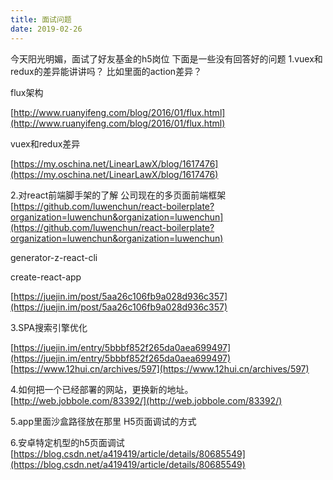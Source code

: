 ```yaml
---
title: 面试问题
date: 2019-02-26 
---
```


今天阳光明媚，面试了好友基金的h5岗位
下面是一些没有回答好的问题
1.vuex和redux的差异能讲讲吗？ 比如里面的action差异？

flux架构

[http://www.ruanyifeng.com/blog/2016/01/flux.html](http://www.ruanyifeng.com/blog/2016/01/flux.html)

vuex和redux差异

[https://my.oschina.net/LinearLawX/blog/1617476](https://my.oschina.net/LinearLawX/blog/1617476)

2.对react前端脚手架的了解
公司现在的多页面前端框架
[https://github.com/luwenchun/react-boilerplate?organization=luwenchun&organization=luwenchun](https://github.com/luwenchun/react-boilerplate?organization=luwenchun&organization=luwenchun)

generator-z-react-cli

create-react-app

[https://juejin.im/post/5aa26c106fb9a028d936c357](https://juejin.im/post/5aa26c106fb9a028d936c357)

3.SPA搜索引擎优化

[https://juejin.im/entry/5bbbf852f265da0aea699497](https://juejin.im/entry/5bbbf852f265da0aea699497)
[https://www.12hui.cn/archives/597](https://www.12hui.cn/archives/597)

4.如何把一个已经部署的网站，更换新的地址。
[http://web.jobbole.com/83392/](http://web.jobbole.com/83392/)


5.app里面沙盒路径放在那里
   H5页面调试的方式

6.安卓特定机型的h5页面调试
[https://blog.csdn.net/a419419/article/details/80685549](https://blog.csdn.net/a419419/article/details/80685549)





